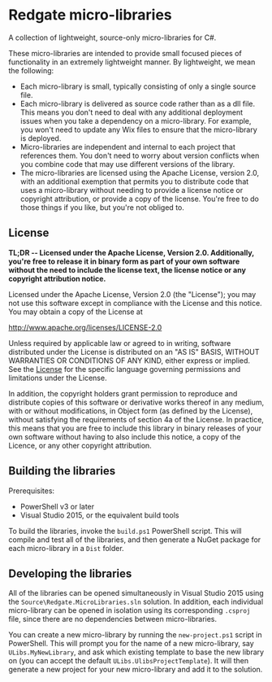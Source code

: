 # Redgate micro-libraries
A collection of lightweight, source-only micro-libraries for C#.

These micro-libraries are intended to provide small focused pieces of functionality in an extremely lightweight manner. By lightweight, we mean the following:

- Each micro-library is small, typically consisting of only a single source file.
- Each micro-library is delivered as source code rather than as a dll file. This means you don't need to deal with any additional deployment issues when you take a dependency on a micro-library. For example, you won't need to update any Wix files to ensure that the micro-library is deployed.
- Micro-libraries are independent and internal to each project that references them. You don't need to worry about version conflicts when you combine code that may use different versions of the library.
- The micro-libraries are licensed using the Apache License, version 2.0, with an additional exemption that permits you to distribute code that uses a micro-library without needing to provide a license notice or copyright attribution, or provide a copy of the license. You're free to do those things if you like, but you're not obliged to.

## License

**TL;DR -- Licensed under the Apache License, Version 2.0. Additionally, you're free to release it in binary form as part of your own software without the need to include the license text, the license notice or any copyright attribution notice.**

Licensed under the Apache License, Version 2.0 (the "License"); you may not use this software except in compliance with the License and this notice. You may obtain a copy of the License at

http://www.apache.org/licenses/LICENSE-2.0

Unless required by applicable law or agreed to in writing, software distributed under the License is distributed on an "AS IS" BASIS, WITHOUT WARRANTIES OR CONDITIONS OF ANY KIND, either express or implied. See the [License](License) for the specific language governing permissions and limitations under the License.

In addition, the copyright holders grant permission to reproduce and distribute copies of this software or derivative works thereof in any medium, with or without modifications, in Object form (as defined by the License), without satisfying the requirements of section 4a of the License. In practice, this means that you are free to include this library in binary releases of your own software without having to also include this notice, a copy of the Licence, or any other copyright attribution.

## Building the libraries

Prerequisites:

- PowerShell v3 or later
- Visual Studio 2015, or the equivalent build tools
 
To build the libraries, invoke the `build.ps1` PowerShell script. This will compile and test all of the libraries, and then generate a NuGet package for each micro-library in a `Dist` folder.

## Developing the libraries

All of the libraries can be opened simultaneously in Visual Studio 2015 using the `Source\Redgate.MicroLibraries.sln` solution. In addition, each individual micro-library can be opened in isolation using its corresponding `.csproj` file, since there are no dependencies between micro-libraries.

You can create a new micro-library by running the `new-project.ps1` script in PowerShell. This will prompt you for the name of a new micro-library, say `ULibs.MyNewLibrary`, and ask which existing template to base the new library on (you can accept the default `ULibs.UlibsProjectTemplate`). It will then generate a new project for your new micro-library and add it to the solution.       